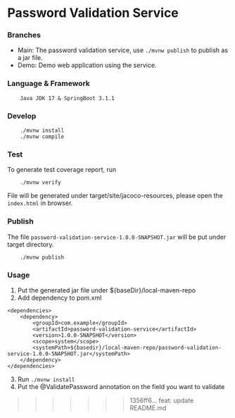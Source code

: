 # Password Validation Service

### Branches
- Main: The password validation service, use `./mvnw publish` to publish as a jar file.
- Demo: Demo web application using the service.

### Language & Framework
```
    Java JDK 17 & SpringBoot 3.1.1
```

### Develop
```
    ./mvnw install
    ./mvnw compile
```

### Test
To generate test coverage report, run
``` 
    ./mvnw verify
```
File will be generated under target/site/jacoco-resources, please open the `index.html` in browser.

### Publish
The file `password-validation-service-1.0.0-SNAPSHOT.jar` will be put under target directory.
```
    ./mvnw publish
```

### Usage
1. Put the generated jar file under ${baseDir}/local-maven-repo
2. Add dependency to pom.xml
```
<dependencies>
    <dependency>
    	<groupId>com.example</groupId>
    	<artifactId>password-validation-service</artifactId>
    	<version>1.0.0-SNAPSHOT</version>
    	<scope>system</scope>
    	<systemPath>${basedir}/local-maven-repo/password-validation-service-1.0.0-SNAPSHOT.jar</systemPath>
    </dependency>
</dependencies>
```
3. Run `./mvnw install`
4. Put the @ValidatePassword annotation on the field you want to validate 
>>>>>>> 1356ff6... feat: update README.md
